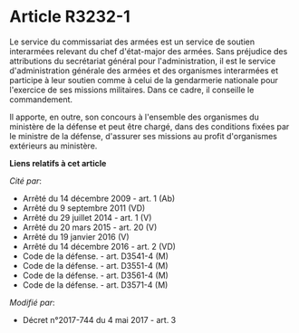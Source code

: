 # Article R3232-1

Le service du commissariat des armées est un service de soutien interarmées relevant du chef d'état-major des armées. Sans
préjudice des attributions du secrétariat général pour l'administration, il est le service d'administration générale des
armées et des organismes interarmées et participe à leur soutien comme à celui de la gendarmerie nationale pour l'exercice de
ses missions militaires. Dans ce cadre, il conseille le commandement.

Il apporte, en outre, son concours à l'ensemble des organismes du ministère de la défense et peut être chargé, dans des
conditions fixées par le ministre de la défense, d'assurer ses missions au profit d'organismes extérieurs au ministère.

**Liens relatifs à cet article**

_Cité par_:

  - Arrêté du 14 décembre 2009 - art. 1 (Ab)
  - Arrêté du 9 septembre 2011 (VD)
  - Arrêté du 29 juillet 2014 - art. 1 (V)
  - Arrêté du 20 mars 2015 - art. 20 (V)
  - Arrêté du 19 janvier 2016 (V)
  - Arrêté du 14 décembre 2016 - art. 2 (VD)
  - Code de la défense. - art. D3541-4 (M)
  - Code de la défense. - art. D3551-4 (M)
  - Code de la défense. - art. D3561-4 (M)
  - Code de la défense. - art. D3571-4 (M)

_Modifié par_:

  - Décret n°2017-744 du 4 mai 2017 - art. 3
